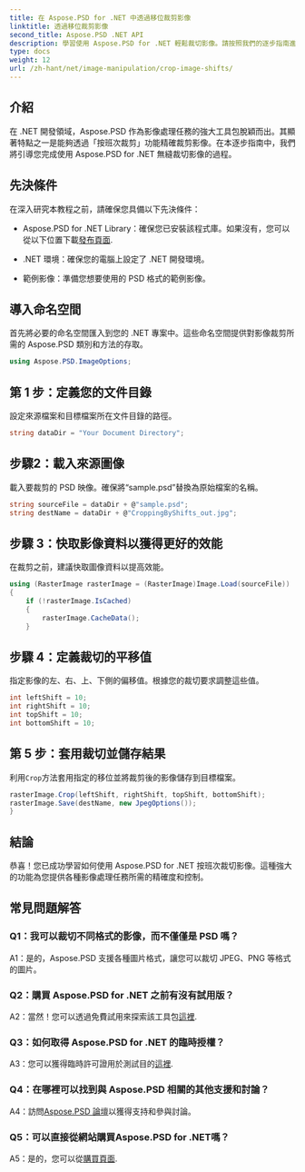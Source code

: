 ```yaml
---
title: 在 Aspose.PSD for .NET 中透過移位裁剪影像
linktitle: 透過移位裁剪影像
second_title: Aspose.PSD .NET API
description: 學習使用 Aspose.PSD for .NET 輕鬆裁切影像。請按照我們的逐步指南進行精確的影像調整。
type: docs
weight: 12
url: /zh-hant/net/image-manipulation/crop-image-shifts/
---
```

## 介紹

在 .NET 開發領域，Aspose.PSD 作為影像處理任務的強大工具包脫穎而出。其顯著特點之一是能夠透過「按班次裁剪」功能精確裁剪影像。在本逐步指南中，我們將引導您完成使用 Aspose.PSD for .NET 無縫裁切影像的過程。

## 先決條件

在深入研究本教程之前，請確保您具備以下先決條件：

-  Aspose.PSD for .NET Library：確保您已安裝該程式庫。如果沒有，您可以從以下位置下載[發布頁面](https://releases.aspose.com/psd/net/).

- .NET 環境：確保您的電腦上設定了 .NET 開發環境。

- 範例影像：準備您想要使用的 PSD 格式的範例影像。

## 導入命名空間

首先將必要的命名空間匯入到您的 .NET 專案中。這些命名空間提供對影像裁剪所需的 Aspose.PSD 類別和方法的存取。

```csharp
using Aspose.PSD.ImageOptions;
```

## 第 1 步：定義您的文件目錄

設定來源檔案和目標檔案所在文件目錄的路徑。

```csharp
string dataDir = "Your Document Directory";
```

## 步驟2：載入來源圖像

載入要裁剪的 PSD 映像。確保將“sample.psd”替換為原始檔案的名稱。

```csharp
string sourceFile = dataDir + @"sample.psd";
string destName = dataDir + @"CroppingByShifts_out.jpg";
```

## 步驟 3：快取影像資料以獲得更好的效能

在裁剪之前，建議快取圖像資料以提高效能。

```csharp
using (RasterImage rasterImage = (RasterImage)Image.Load(sourceFile))
{
    if (!rasterImage.IsCached)
    {
        rasterImage.CacheData();
    }
```

## 步驟 4：定義裁切的平移值

指定影像的左、右、上、下側的偏移值。根據您的裁切要求調整這些值。

```csharp
int leftShift = 10;
int rightShift = 10;
int topShift = 10;
int bottomShift = 10;
```

## 第 5 步：套用裁切並儲存結果

利用`Crop`方法套用指定的移位並將裁剪後的影像儲存到目標檔案。

```csharp
rasterImage.Crop(leftShift, rightShift, topShift, bottomShift);
rasterImage.Save(destName, new JpegOptions());
}
```

## 結論

恭喜！您已成功學習如何使用 Aspose.PSD for .NET 按班次裁切影像。這種強大的功能為您提供各種影像處理任務所需的精確度和控制。

## 常見問題解答

### Q1：我可以裁切不同格式的影像，而不僅僅是 PSD 嗎？

A1：是的，Aspose.PSD 支援各種圖片格式，讓您可以裁切 JPEG、PNG 等格式的圖片。

### Q2：購買 Aspose.PSD for .NET 之前有沒有試用版？

 A2：當然！您可以透過免費試用來探索該工具包[這裡](https://releases.aspose.com/).

### Q3：如何取得 Aspose.PSD for .NET 的臨時授權？

 A3：您可以獲得臨時許可證用於測試目的[這裡](https://purchase.aspose.com/temporary-license/).

### Q4：在哪裡可以找到與 Aspose.PSD 相關的其他支援和討論？

 A4：訪問[Aspose.PSD 論壇](https://forum.aspose.com/c/psd/34)以獲得支持和參與討論。

### Q5：可以直接從網站購買Aspose.PSD for .NET嗎？

 A5：是的，您可以從[購買頁面](https://purchase.aspose.com/buy).
